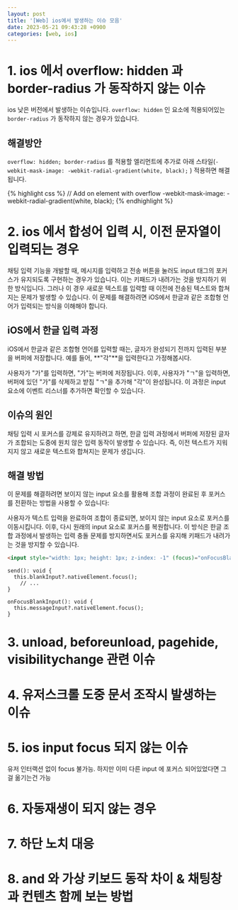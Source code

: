 ```yaml
---
layout: post
title: '[Web] ios에서 발생하는 이슈 모음'
date: 2023-05-21 09:43:28 +0900
categories: [web, ios]
---
```


# 1. ios 에서 overflow: hidden 과 border-radius 가 동작하지 않는 이슈

ios 낮은 버전에서 발생하는 이슈입니다. `overflow: hidden` 인 요소에 적용되어있는 `border-radius` 가 동작하지 않는 경우가 있습니다.

## 해결방안

`overflow: hidden; border-radius` 를 적용할 엘리먼트에 추가로 아래 스타일(`-webkit-mask-image: -webkit-radial-gradient(white, black);` ) 적용하면 해결됩니다.

{% highlight css %}
// Add on element with overflow
-webkit-mask-image: -webkit-radial-gradient(white, black);
{% endhighlight %}

# 2. ios 에서 합성어 입력 시, 이전 문자열이 입력되는 경우

채팅 입력 기능을 개발할 때, 메시지를 입력하고 전송 버튼을 눌러도 input 태그의 포커스가 유지되도록 구현하는 경우가 있습니다. 이는 키패드가 내려가는 것을 방지하기 위한 방식입니다. 그러나 이 경우 새로운 텍스트를 입력할 때 이전에 전송된 텍스트와 합쳐지는 문제가 발생할 수 있습니다. 이 문제를 해결하려면 iOS에서 한글과 같은 조합형 언어가 입력되는 방식을 이해해야 합니다.

## iOS에서 한글 입력 과정

iOS에서 한글과 같은 조합형 언어를 입력할 때는, 글자가 완성되기 전까지 입력된 부분을 버퍼에 저장합니다. 예를 들어, **"각"**을 입력한다고 가정해봅시다.

사용자가 "가"를 입력하면, "가"는 버퍼에 저장됩니다.
이후, 사용자가 "ㄱ"을 입력하면, 버퍼에 있던 "가"를 삭제하고 받침 "ㄱ"을 추가해 "각"이 완성됩니다.
이 과정은 input 요소에 이벤트 리스너를 추가하면 확인할 수 있습니다.

## 이슈의 원인

채팅 입력 시 포커스를 강제로 유지하려고 하면, 한글 입력 과정에서 버퍼에 저장된 글자가 조합되는 도중에 원치 않은 입력 동작이 발생할 수 있습니다. 즉, 이전 텍스트가 지워지지 않고 새로운 텍스트와 합쳐지는 문제가 생깁니다.

## 해결 방법

이 문제를 해결하려면 보이지 않는 input 요소를 활용해 조합 과정이 완료된 후 포커스를 전환하는 방법을 사용할 수 있습니다:

사용자가 텍스트 입력을 완료하여 조합이 종료되면, 보이지 않는 input 요소로 포커스를 이동시킵니다.
이후, 다시 원래의 input 요소로 포커스를 복원합니다.
이 방식은 한글 조합 과정에서 발생하는 입력 충돌 문제를 방지하면서도 포커스를 유지해 키패드가 내려가는 것을 방지할 수 있습니다.

```html
<input style="width: 1px; height: 1px; z-index: -1" (focus)="onFocusBlankInput()" #blankInput />
```

```tsx
send(): void {
  this.blankInput?.nativeElement.focus();
	// ...
}

onFocusBlankInput(): void {
  this.messageInput?.nativeElement.focus();
}
```

# 3. unload, beforeunload, pagehide, visibilitychange 관련 이슈

# 4. 유저스크롤 도중 문서 조작시 발생하는 이슈

# 5. ios input focus 되지 않는 이슈

유저 인터랙션 없이 focus 불가능. 하지만 이미 다른 input 에 포커스 되어있었다면 그걸 옮기는건 가능

# 6. 자동재생이 되지 않는 경우

# 7. 하단 노치 대응

# 8. and 와 가상 키보드 동작 차이 & 채팅창과 컨텐츠 함께 보는 방법
